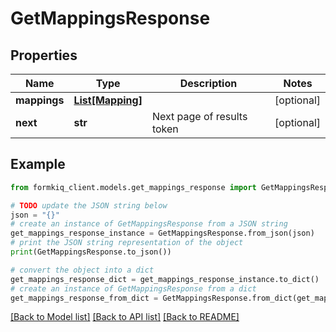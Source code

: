 # GetMappingsResponse


## Properties

Name | Type | Description | Notes
------------ | ------------- | ------------- | -------------
**mappings** | [**List[Mapping]**](Mapping.md) |  | [optional] 
**next** | **str** | Next page of results token | [optional] 

## Example

```python
from formkiq_client.models.get_mappings_response import GetMappingsResponse

# TODO update the JSON string below
json = "{}"
# create an instance of GetMappingsResponse from a JSON string
get_mappings_response_instance = GetMappingsResponse.from_json(json)
# print the JSON string representation of the object
print(GetMappingsResponse.to_json())

# convert the object into a dict
get_mappings_response_dict = get_mappings_response_instance.to_dict()
# create an instance of GetMappingsResponse from a dict
get_mappings_response_from_dict = GetMappingsResponse.from_dict(get_mappings_response_dict)
```
[[Back to Model list]](../README.md#documentation-for-models) [[Back to API list]](../README.md#documentation-for-api-endpoints) [[Back to README]](../README.md)



